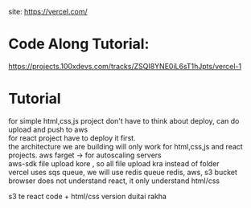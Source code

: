 site: https://vercel.com/
# Code Along Tutorial: 
https://projects.100xdevs.com/tracks/ZSQI8YNE0iL6sT1hJpts/vercel-1

# Tutorial
for simple html,css,js project don't have to think about deploy, can do upload and push to aws  
for react project have to deploy it first.  
the architecture we are building will only work for html,css,js and react projects. 
aws farget -> for autoscaling servers  
aws-sdk file upload kore , so all file upload kra instead of folder  
vercel uses sqs queue, we will use redis queue
redis, aws, s3 bucket  
browser does not understand react, it only understand html/css

s3 te react code + html/css version duitai rakha  